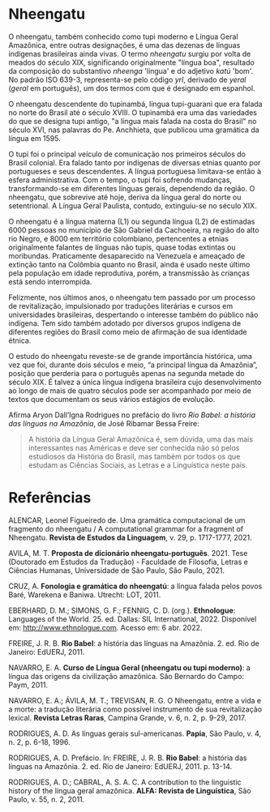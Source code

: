 # Nheengatu

O nheengatu, também conhecido como tupi moderno e Língua Geral Amazônica, entre outras designações, é uma das dezenas de línguas indígenas brasileiras ainda vivas. O termo *nheengatu* surgiu por volta de meados do século XIX, significando originalmente "língua boa", resultado da composição do substantivo *nheenga* 'língua' e do adjetivo *katú* 'bom'. No padrão ISO 639-3, representa-se pelo código *yrl*, derivado de *yeral* (*geral* em português), um dos termos com que é designado em espanhol.

O nheengatu descendente do tupinambá, língua tupi-guarani que era falada no norte do Brasil até o século XVIII. O tupinambá era uma das variedades do que se designa tupi antigo, "a língua mais falada na costa do Brasil" no século XVI, nas palavras do Pe. Anchhieta, que publicou uma gramática da língua em 1595.

O tupi foi o principal veículo de comunicação nos primeiros séculos do Brasil colonial. Era falado tanto por indígenas de diversas etnias quanto por portugueses e seus descendentes. A língua portuguesa limitava-se então à esfera administrativa. Com o tempo, o tupi foi sofrendo mudanças, transformando-se em diferentes línguas gerais, dependendo da região. O nheengatu, que sobrevive até hoje, deriva da língua geral do norte ou setentrional. A Língua Geral Paulista, contudo, extinguiu-se no século XIX.   

O nheengatu é a língua materna (L1) ou segunda língua (L2) de estimadas 6000 pessoas no município de São Gabriel da Cachoeira, na região do alto rio Negro, e 8000 em território colombiano, pertencentes a etnias originalmente falantes de línguas não tupis, quase todas extintas ou moribundas. Praticamente desaparecido na Venezuela e ameaçado de extinção tanto na Colômbia quanto no Brasil, ainda é usado neste último pela população em idade reprodutiva, porém, a transmissão às crianças está sendo interrompida.

Felizmente, nos últimos anos, o nheengatu tem passado por um processo de revitalização, impulsionado por traduções literárias e cursos em universidades brasileiras, despertando o interesse também do público não indígena. Tem sido também adotado por diversos grupos indígena de diferentes regiões do Brasil como meio de afirmação de sua identidade étnica.  

O estudo do nheengatu reveste-se de grande importância histórica, uma vez que foi, durante dois séculos e meio, “a principal língua da Amazônia”, posição que perderia para o português apenas na segunda metade do século XIX. É talvez a única língua indígena brasileira cujo desenvolvimento ao longo de mais de quatro séculos pode ser acompanhado por meio de textos que documentam os seus vários estágios de evolução.

Afirma Aryon Dall’Igna Rodrigues no prefácio do livro *Rio Babel: a história das línguas na Amazônia*, de José Ribamar Bessa Freire:

> A história da Língua Geral Amazônica é, sem dúvida, uma das mais interessantes nas Américas e deve ser conhecida não só pelos estudiosos da História do Brasil, mas também por todos os que estudam as Ciências Sociais, as Letras e a Linguística neste país.

# Referências

ALENCAR, Leonel Figueiredo de. Uma gramática computacional de um fragmento do nheengatu / A computational grammar for a fragment of Nheengatu. **Revista de Estudos da Linguagem**, v. 29, p. 1717-1777, 2021.

AVILA, M. T. **Proposta de dicionário nheengatu-português**. 2021. Tese (Doutorado em Estudos da Tradução) - Faculdade de Filosofia, Letras e Ciências Humanas, Universidade de São Paulo, São Paulo, 2021.

CRUZ, A. **Fonologia e gramática do nheengatú**: a língua falada pelos povos Baré, Warekena e Baniwa. Utrecht: LOT, 2011.

EBERHARD, D. M.; SIMONS, G. F.; FENNIG, C. D. (org.). **Ethnologue**: Languages of the World. 25. ed. Dallas: SIL International, 2022. Disponível em: http://www.ethnologue.com. Acesso em: 6 abr. 2022.

FREIRE, J. R. B. **Rio Babel**: a história das línguas na Amazônia. 2. ed. Rio de Janeiro: EdUERJ, 2011.

NAVARRO, E. A. **Curso de Língua Geral (nheengatu ou tupi moderno)**: a língua das origens da civilização amazônica. São Bernardo do Campo: Paym, 2011.

NAVARRO, E. A.; ÁVILA, M. T.; TREVISAN, R. G. O Nheengatu, entre a vida e a morte: a tradução literária como possível instrumento de sua revitalização lexical. **Revista Letras Raras**, Campina Grande, v. 6, n. 2, p. 9-29, 2017.

RODRIGUES, A. D. As línguas gerais sul-americanas. **Papia**, São Paulo, v. 4, n. 2, p. 6-18, 1996.

RODRIGUES, A. D. Prefácio. In: FREIRE, J. R. B. **Rio Babel**: a história das línguas na Amazônia. 2. ed. Rio de Janeiro: EdUERJ, 2011. p. 13-14.

RODRIGUES, A. D.; CABRAL, A. S. A. C. A contribution to the linguistic history of the língua geral amazônica. **ALFA: Revista de Linguística**, São Paulo, v. 55, n. 2, 2011.
